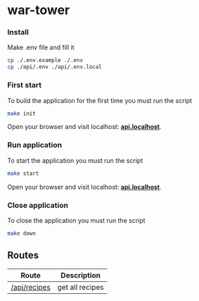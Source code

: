 # war-tower

### Install

Make .env file and fill it

```bash 
cp ./.env.example ./.env
cp ./api/.env ./api/.env.local
```

### First start

To build the application for the first time you must run the script

```bash
make init
```

Open your browser and visit localhost: **[api.localhost](http://api.localhost)**.

### Run application

To start the application you must run the script

```bash
make start
```

Open your browser and visit localhost: **[api.localhost](http://api.localhost)**.

### Close application

To close the application you must run the script

```bash
make down
```

## Routes

| Route            | Description     |
|------------------|-----------------|
| [/api/recipes](http://api.localhost/api/recipes) | get all recipes |
